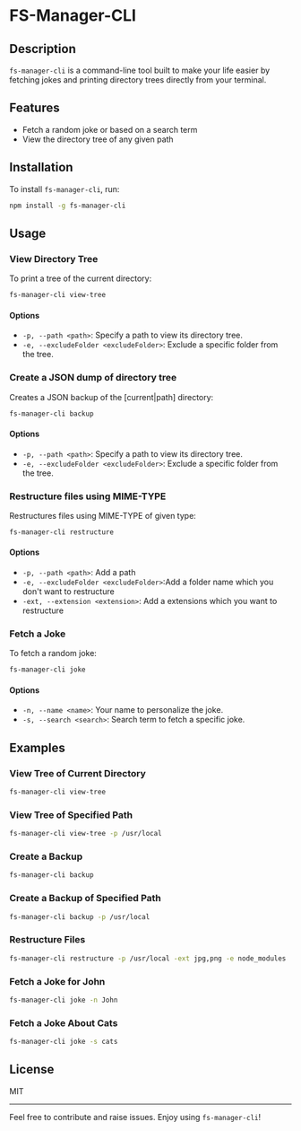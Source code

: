 # FS-Manager-CLI

## Description

`fs-manager-cli` is a command-line tool built to make your life easier by fetching jokes and printing directory trees directly from your terminal.

## Features

- Fetch a random joke or based on a search term
- View the directory tree of any given path

## Installation

To install `fs-manager-cli`, run:

```bash
npm install -g fs-manager-cli
```
## Usage

### View Directory Tree

To print a tree of the current directory:

```bash
fs-manager-cli view-tree
```
#### Options

- `-p, --path <path>`: Specify a path to view its directory tree.
- `-e, --excludeFolder <excludeFolder>`: Exclude a specific folder from the tree.

### Create a JSON dump of directory tree

Creates a JSON backup of the [current|path] directory:

```bash
fs-manager-cli backup
```
#### Options

- `-p, --path <path>`: Specify a path to view its directory tree.
- `-e, --excludeFolder <excludeFolder>`: Exclude a specific folder from the tree.

### Restructure files using MIME-TYPE

Restructures files using MIME-TYPE of given type:

```bash
fs-manager-cli restructure
```
#### Options

- `-p, --path <path>`: Add a path
- `-e, --excludeFolder <excludeFolder>`:Add a folder name which you don't want to restructure
- `-ext, --extension <extension>`:  Add a extensions which you want to restructure

### Fetch a Joke

To fetch a random joke:

```bash
fs-manager-cli joke
```

#### Options

- `-n, --name <name>`: Your name to personalize the joke.
- `-s, --search <search>`: Search term to fetch a specific joke.

## Examples

### View Tree of Current Directory

```bash
fs-manager-cli view-tree
```


### View Tree of Specified Path

```bash
fs-manager-cli view-tree -p /usr/local
```

### Create a Backup

```bash
fs-manager-cli backup
```

### Create a Backup of Specified Path

```bash
fs-manager-cli backup -p /usr/local
```

### Restructure Files
```bash
fs-manager-cli restructure -p /usr/local -ext jpg,png -e node_modules 
```
### Fetch a Joke for John

```bash
fs-manager-cli joke -n John
```

### Fetch a Joke About Cats

```bash
fs-manager-cli joke -s cats
```

## License

MIT

---
Feel free to contribute and raise issues. Enjoy using `fs-manager-cli`!
